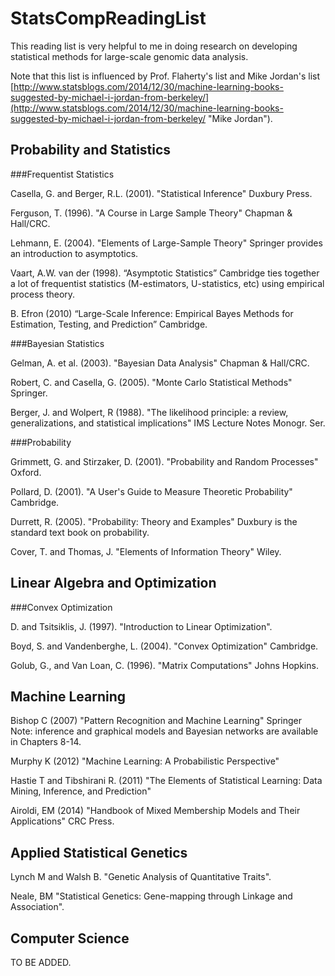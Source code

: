 # StatsCompReadingList
This reading list is very helpful to me in doing research on developing statistical methods for large-scale genomic data analysis.

Note that this list is influenced by Prof. Flaherty's list and Mike Jordan's list
[http://www.statsblogs.com/2014/12/30/machine-learning-books-suggested-by-michael-i-jordan-from-berkeley/](http://www.statsblogs.com/2014/12/30/machine-learning-books-suggested-by-michael-i-jordan-from-berkeley/ "Mike Jordan").

Probability and Statistics
----

###Frequentist Statistics

Casella, G. and Berger, R.L. (2001). "Statistical Inference" Duxbury Press.

Ferguson, T. (1996). "A Course in Large Sample Theory" Chapman & Hall/CRC.

Lehmann, E. (2004). "Elements of Large-Sample Theory" Springer provides an introduction to asymptotics.

Vaart, A.W. van der (1998). “Asymptotic Statistics” Cambridge ties together a lot of frequentist statistics (M-estimators, U-statistics, etc) using empirical process theory. 

B. Efron (2010) “Large-Scale Inference: Empirical Bayes Methods for Estimation, Testing, and Prediction” Cambridge. 


###Bayesian Statistics

Gelman, A. et al. (2003). "Bayesian Data Analysis" Chapman & Hall/CRC. 

Robert, C. and Casella, G. (2005). "Monte Carlo Statistical Methods" Springer. 

Berger, J. and Wolpert, R (1988). "The likelihood principle: a review, generalizations, and statistical implications" IMS Lecture Notes Monogr. Ser. 


###Probability

Grimmett, G. and Stirzaker, D. (2001). "Probability and Random Processes" Oxford.

Pollard, D. (2001). "A User's Guide to Measure Theoretic Probability" Cambridge.

Durrett, R. (2005). "Probability: Theory and Examples" Duxbury is the standard text book on probability.

Cover, T. and Thomas, J. "Elements of Information Theory" Wiley. 


Linear Algebra and Optimization
---
###Convex Optimization

D. and Tsitsiklis, J. (1997). "Introduction to Linear Optimization".

Boyd, S. and Vandenberghe, L. (2004). "Convex Optimization" Cambridge.

Golub, G., and Van Loan, C. (1996). "Matrix Computations" Johns Hopkins.


Machine Learning
---

Bishop C (2007) "Pattern Recognition and Machine Learning" Springer
Note: inference and graphical models and Bayesian networks are available in Chapters 8-14. 

Murphy K (2012) "Machine Learning: A Probabilistic Perspective"

Hastie T and Tibshirani R. (2011) "The Elements of Statistical Learning: Data Mining, Inference, and Prediction"

Airoldi, EM (2014) "Handbook of Mixed Membership Models and Their Applications" CRC Press.


Applied Statistical Genetics
---

Lynch M and Walsh B. "Genetic Analysis of Quantitative Traits".

Neale, BM "Statistical Genetics: Gene-mapping through Linkage and Association".


Computer Science
---

TO BE ADDED.

